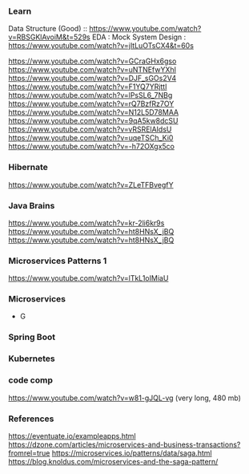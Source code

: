 ### Learn  
Data Structure (Good) :: https://www.youtube.com/watch?v=RBSGKlAvoiM&t=529s
EDA : 
Mock System Design : https://www.youtube.com/watch?v=jItLuOTsCX4&t=60s

https://www.youtube.com/watch?v=GCraGHx6gso
https://www.youtube.com/watch?v=uNTNEfwYXhI
https://www.youtube.com/watch?v=DJF_sGOs2V4
https://www.youtube.com/watch?v=F1YQ7YRjttI
https://www.youtube.com/watch?v=lPsSL6_7NBg
https://www.youtube.com/watch?v=rQ7BzfRz7OY
https://www.youtube.com/watch?v=N12L5D78MAA
https://www.youtube.com/watch?v=9qA5kw8dcSU
https://www.youtube.com/watch?v=vRSRElAIdsU
https://www.youtube.com/watch?v=uqeTSCh_Ki0
https://www.youtube.com/watch?v=-h72OXgx5co
### Hibernate 
https://www.youtube.com/watch?v=ZLeTFBvegfY
### Java Brains




https://www.youtube.com/watch?v=kr-2li6kr9s
https://www.youtube.com/watch?v=ht8HNsX_jBQ
https://www.youtube.com/watch?v=ht8HNsX_jBQ
### Microservices Patterns 1


https://www.youtube.com/watch?v=lTkL1oIMiaU
### Microservices 





-  G 
### Spring Boot 



### Kubernetes 



### code comp
https://www.youtube.com/watch?v=w81-gJQL-vg (very long, 480 mb) 

### References 
https://eventuate.io/exampleapps.html
https://dzone.com/articles/microservices-and-business-transactions?fromrel=true
https://microservices.io/patterns/data/saga.html
https://blog.knoldus.com/microservices-and-the-saga-pattern/
	